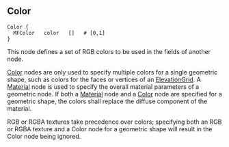 ## Color

```
Color {
  MFColor   color   []   # [0,1]
}
```

This node defines a set of RGB colors to be used in the fields of another node.

[Color](#color) nodes are only used to specify multiple colors for a single
geometric shape, such as colors for the faces or vertices of an
[ElevationGrid](elevationgrid.md#elevationgrid). A
[Material](material.md#material) node is used to specify the overall material
parameters of a geometric node. If both a [Material](material.md#material) node
and a [Color](#color) node are specified for a geometric shape, the colors shall
replace the diffuse component of the material.

RGB or RGBA textures take precedence over colors; specifying both an RGB or RGBA
texture and a Color node for a geometric shape will result in the Color node
being ignored.

